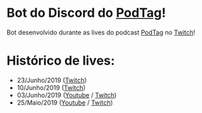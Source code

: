 # Bot do Discord do [PodTag](https://podtag.com.br)!

Bot desenvolvido durante as lives do podcast [PodTag](https://podtag.com.br) no [Twitch](https://www.twitch.tv/everag)!

# Histórico de lives:

- 23/Junho/2019 ([Twitch](https://www.twitch.tv/videos/443796027))
- 10/Junho/2019 ([Twitch](https://www.twitch.tv/videos/437319125))
- 03/Junho/2019 ([Youtube](https://www.youtube.com/watch?v=VAhUplMbK54) / [Twitch](https://www.twitch.tv/videos/434121705))
- 25/Maio/2019 ([Youtube](https://www.youtube.com/watch?v=lmfEMRFi9Rs) / [Twitch](https://www.twitch.tv/videos/430851503))
